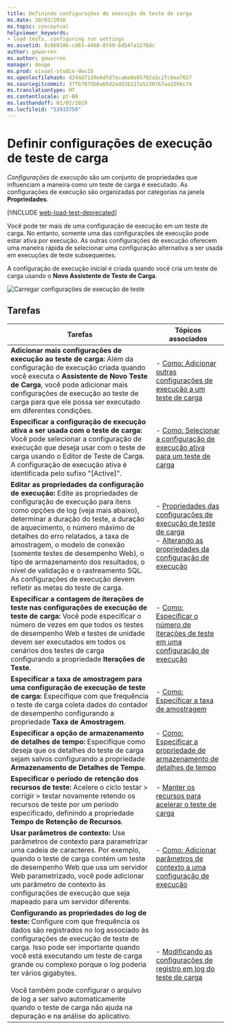 ```yaml
---
title: Definindo configurações de execução do teste de carga
ms.date: 10/03/2016
ms.topic: conceptual
helpviewer_keywords:
- load tests, configuring run settings
ms.assetid: 0c86918b-cd63-4468-8f49-6d547a1276dc
author: gewarren
ms.author: gewarren
manager: douge
ms.prod: visual-studio-dev15
ms.openlocfilehash: d244d7139e8dfd7aca6e8e85702a1c2fc6ea7657
ms.sourcegitcommit: 37fb7075b0a65d2add3b137a5230767aa3266c74
ms.translationtype: HT
ms.contentlocale: pt-BR
ms.lasthandoff: 01/02/2019
ms.locfileid: "53933750"
---
```

# <a name="configure-load-test-run-settings"></a>Definir configurações de execução de teste de carga

*Configurações de execução* são um conjunto de propriedades que influenciam a maneira como um teste de carga é executado. As configurações de execução são organizadas por categorias na janela **Propriedades**.

[!INCLUDE [web-load-test-deprecated](includes/web-load-test-deprecated.md)]

Você pode ter mais de uma configuração de execução em um teste de carga. No entanto, somente uma das configurações de execução pode estar ativa por execução. As outras configurações de execução oferecem uma maneira rápida de selecionar uma configuração alternativa a ser usada em execuções de teste subsequentes.

A configuração de execução inicial é criada quando você cria um teste de carga usando o **Novo Assistente de Teste de Carga**.

![Carregar configurações de execução de teste](../test/media/loadtestrunsettings.png)

## <a name="tasks"></a>Tarefas

|Tarefas|Tópicos associados|
|-|-|
|**Adicionar mais configurações de execução ao teste de carga:** Além da configuração de execução criada quando você executa o **Assistente de Novo Teste de Carga**, você pode adicionar mais configurações de execução ao teste de carga para que ele possa ser executado em diferentes condições.|-   [Como: Adicionar outras configurações de execução a um teste de carga](../test/how-to-add-additional-run-settings-to-a-load-test.md)|
|**Especificar a configuração de execução ativa a ser usada com o teste de carga:** Você pode selecionar a configuração de execução que deseja usar com o teste de carga usando o Editor de Teste de Carga. A configuração de execução ativa é identificada pelo sufixo "[Active]".|-   [Como: Selecionar a configuração de execução ativa para um teste de carga](../test/how-to-select-the-active-run-setting-for-a-load-test.md)|
|**Editar as propriedades da configuração de execução:** Edite as propriedades de configuração de execução para itens como opções de log (veja mais abaixo), determinar a duração do teste, a duração de aquecimento, o número máximo de detalhes do erro relatados, a taxa de amostragem, o modelo de conexão (somente testes de desempenho Web), o tipo de armazenamento dos resultados, o nível de validação e o rastreamento SQL. As configurações de execução devem refletir as metas do teste de carga.|-   [Propriedades das configurações de execução de teste de carga](../test/load-test-run-settings-properties.md)<br />-   [Alterando as propriedades da configuração de execução](../test/load-test-run-settings-properties.md#change-run-setting-properties)|
|**Especificar a contagem de iterações de teste nas configurações de execução de teste de carga:** Você pode especificar o número de vezes em que todos os testes de desempenho Web e testes de unidade devem ser executados em todos os cenários dos testes de carga configurando a propriedade **Iterações de Teste**.|-   [Como: Especificar o número de iterações de teste em uma configuração de execução](../test/how-to-specify-the-number-of-test-iterations-in-a-load-test.md)|
|**Especificar a taxa de amostragem para uma configuração de execução de teste de carga:** Especifique com que frequência o teste de carga coleta dados do contador de desempenho configurando a propriedade **Taxa de Amostragem**.|-   [Como: Especificar a taxa de amostragem](../test/how-to-specify-the-sample-rate-for-a-load-test.md)|
|**Especificar a opção de armazenamento de detalhes de tempo:** Especifique como deseja que os detalhes do teste de carga sejam salvos configurando a propriedade **Armazenamento de Detalhes de Tempo**.|-   [Como: Especificar a propriedade de armazenamento de detalhes de tempo](../test/how-to-specify-the-timing-details-storage-property-for-a-load-test.md)|
|**Especificar o período de retenção dos recursos de teste:** Acelere o ciclo testar > corrigir > testar novamente retendo os recursos de teste por um período especificado, definindo a propriedade **Tempo de Retenção de Recursos**.|-   [Manter os recursos para acelerar o teste de carga](/azure/devops/test/load-test/getting-started-with-performance-testing?view=vsts)|
|**Usar parâmetros de contexto:** Use parâmetros de contexto para parametrizar uma cadeia de caracteres. Por exemplo, quando o teste de carga contém um teste de desempenho Web que usa um servidor Web parametrizado, você pode adicionar um parâmetro de contexto às configurações de execução que seja mapeado para um servidor diferente.|-   [Como: Adicionar parâmetros de contexto a uma configuração de execução](../test/how-to-add-context-parameters-to-a-load-test-run-setting.md)|
|**Configurando as propriedades do log de teste:** Configure com que frequência os dados são registrados no log associado às configurações de execução de teste de carga. Isso pode ser importante quando você está executando um teste de carga grande ou complexo porque o log poderia ter vários gigabytes.<br /><br /> Você também pode configurar o arquivo de log a ser salvo automaticamente quando o teste de carga não ajuda na depuração e na análise do aplicativo.|-   [Modificando as configurações de registro em log do teste de carga](../test/modify-load-test-logging-settings.md)|